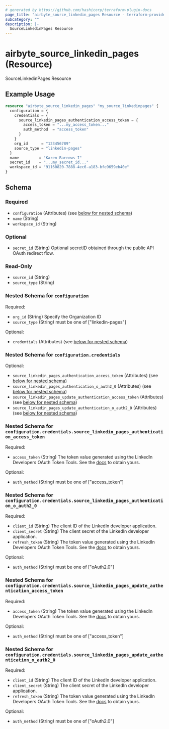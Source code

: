 ```yaml
---
# generated by https://github.com/hashicorp/terraform-plugin-docs
page_title: "airbyte_source_linkedin_pages Resource - terraform-provider-airbyte"
subcategory: ""
description: |-
  SourceLinkedinPages Resource
---
```


# airbyte_source_linkedin_pages (Resource)

SourceLinkedinPages Resource

## Example Usage

```terraform
resource "airbyte_source_linkedin_pages" "my_source_linkedinpages" {
  configuration = {
    credentials = {
      source_linkedin_pages_authentication_access_token = {
        access_token = "...my_access_token..."
        auth_method  = "access_token"
      }
    }
    org_id      = "123456789"
    source_type = "linkedin-pages"
  }
  name         = "Karen Barrows I"
  secret_id    = "...my_secret_id..."
  workspace_id = "91160820-7888-4ec6-a183-bfe9659eb40e"
}
```

<!-- schema generated by tfplugindocs -->
## Schema

### Required

- `configuration` (Attributes) (see [below for nested schema](#nestedatt--configuration))
- `name` (String)
- `workspace_id` (String)

### Optional

- `secret_id` (String) Optional secretID obtained through the public API OAuth redirect flow.

### Read-Only

- `source_id` (String)
- `source_type` (String)

<a id="nestedatt--configuration"></a>
### Nested Schema for `configuration`

Required:

- `org_id` (String) Specify the Organization ID
- `source_type` (String) must be one of ["linkedin-pages"]

Optional:

- `credentials` (Attributes) (see [below for nested schema](#nestedatt--configuration--credentials))

<a id="nestedatt--configuration--credentials"></a>
### Nested Schema for `configuration.credentials`

Optional:

- `source_linkedin_pages_authentication_access_token` (Attributes) (see [below for nested schema](#nestedatt--configuration--credentials--source_linkedin_pages_authentication_access_token))
- `source_linkedin_pages_authentication_o_auth2_0` (Attributes) (see [below for nested schema](#nestedatt--configuration--credentials--source_linkedin_pages_authentication_o_auth2_0))
- `source_linkedin_pages_update_authentication_access_token` (Attributes) (see [below for nested schema](#nestedatt--configuration--credentials--source_linkedin_pages_update_authentication_access_token))
- `source_linkedin_pages_update_authentication_o_auth2_0` (Attributes) (see [below for nested schema](#nestedatt--configuration--credentials--source_linkedin_pages_update_authentication_o_auth2_0))

<a id="nestedatt--configuration--credentials--source_linkedin_pages_authentication_access_token"></a>
### Nested Schema for `configuration.credentials.source_linkedin_pages_authentication_access_token`

Required:

- `access_token` (String) The token value generated using the LinkedIn Developers OAuth Token Tools. See the <a href="https://docs.airbyte.com/integrations/sources/linkedin-pages/">docs</a> to obtain yours.

Optional:

- `auth_method` (String) must be one of ["access_token"]


<a id="nestedatt--configuration--credentials--source_linkedin_pages_authentication_o_auth2_0"></a>
### Nested Schema for `configuration.credentials.source_linkedin_pages_authentication_o_auth2_0`

Required:

- `client_id` (String) The client ID of the LinkedIn developer application.
- `client_secret` (String) The client secret of the LinkedIn developer application.
- `refresh_token` (String) The token value generated using the LinkedIn Developers OAuth Token Tools. See the <a href="https://docs.airbyte.com/integrations/sources/linkedin-pages/">docs</a> to obtain yours.

Optional:

- `auth_method` (String) must be one of ["oAuth2.0"]


<a id="nestedatt--configuration--credentials--source_linkedin_pages_update_authentication_access_token"></a>
### Nested Schema for `configuration.credentials.source_linkedin_pages_update_authentication_access_token`

Required:

- `access_token` (String) The token value generated using the LinkedIn Developers OAuth Token Tools. See the <a href="https://docs.airbyte.com/integrations/sources/linkedin-pages/">docs</a> to obtain yours.

Optional:

- `auth_method` (String) must be one of ["access_token"]


<a id="nestedatt--configuration--credentials--source_linkedin_pages_update_authentication_o_auth2_0"></a>
### Nested Schema for `configuration.credentials.source_linkedin_pages_update_authentication_o_auth2_0`

Required:

- `client_id` (String) The client ID of the LinkedIn developer application.
- `client_secret` (String) The client secret of the LinkedIn developer application.
- `refresh_token` (String) The token value generated using the LinkedIn Developers OAuth Token Tools. See the <a href="https://docs.airbyte.com/integrations/sources/linkedin-pages/">docs</a> to obtain yours.

Optional:

- `auth_method` (String) must be one of ["oAuth2.0"]


